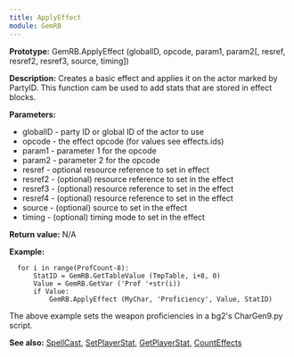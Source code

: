 ```yaml
---
title: ApplyEffect
module: GemRB
---
```


**Prototype:** GemRB.ApplyEffect (globalID, opcode, param1, param2[, resref, resref2, resref3, source, timing])

**Description:** Creates a basic effect and applies it on the actor marked 
by PartyID. 
This function cam be used to add stats that are stored in effect blocks.

**Parameters:**
  * globalID - party ID or global ID of the actor to use
  * opcode   - the effect opcode (for values see effects.ids)
  * param1   - parameter 1 for the opcode
  * param2   - parameter 2 for the opcode
  * resref   - optional resource reference to set in effect
  * resref2  - (optional) resource reference to set in the effect
  * resref3  - (optional) resource reference to set in the effect
  * resref4  - (optional) resource reference to set in the effect
  * source   - (optional) source to set in the effect
  * timing   - (optional) timing mode to set in the effect

**Return value:** N/A

**Example:**

      for i in range(ProfCount-8):
          StatID = GemRB.GetTableValue (TmpTable, i+8, 0)
          Value = GemRB.GetVar ('Prof '+str(i))
          if Value:
              GemRB.ApplyEffect (MyChar, 'Proficiency', Value, StatID)

The above example sets the weapon proficiencies in a bg2's CharGen9.py script.

**See also:** [SpellCast](SpellCast.md), [SetPlayerStat](SetPlayerStat.md), [GetPlayerStat](GetPlayerStat.md), [CountEffects](CountEffects.md)
